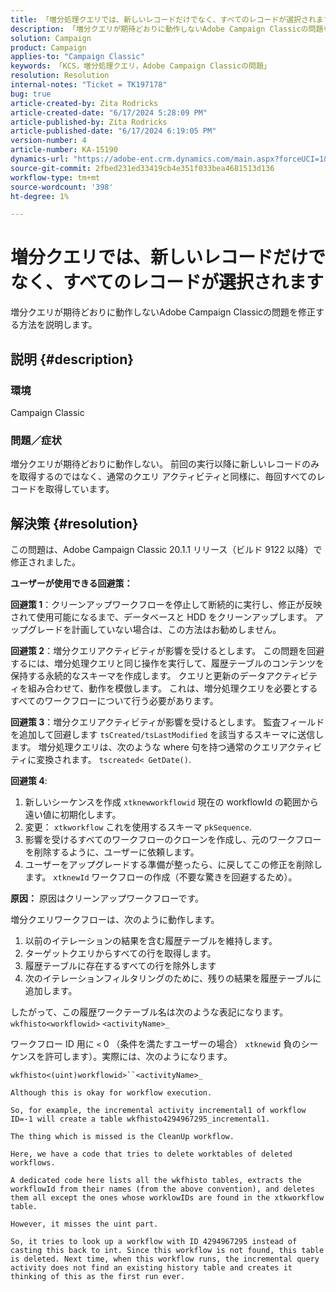 ```yaml
---
title: 「増分処理クエリでは、新しいレコードだけでなく、すべてのレコードが選択されます」
description: 「増分クエリが期待どおりに動作しないAdobe Campaign Classicの問題を修正する方法を説明します。」
solution: Campaign
product: Campaign
applies-to: "Campaign Classic"
keywords: 「KCS，増分処理クエリ，Adobe Campaign Classicの問題」
resolution: Resolution
internal-notes: "Ticket = TK197178"
bug: true
article-created-by: Zita Rodricks
article-created-date: "6/17/2024 5:28:09 PM"
article-published-by: Zita Rodricks
article-published-date: "6/17/2024 6:19:05 PM"
version-number: 4
article-number: KA-15190
dynamics-url: "https://adobe-ent.crm.dynamics.com/main.aspx?forceUCI=1&pagetype=entityrecord&etn=knowledgearticle&id=2158ecf4-ce2c-ef11-840a-002248084fbb"
source-git-commit: 2fbed231ed33419cb4e351f033bea4681513d136
workflow-type: tm+mt
source-wordcount: '398'
ht-degree: 1%

---
```


# 増分クエリでは、新しいレコードだけでなく、すべてのレコードが選択されます


増分クエリが期待どおりに動作しないAdobe Campaign Classicの問題を修正する方法を説明します。

## 説明 {#description}


### <b>環境</b>

Campaign Classic



### <b>問題／症状</b>

増分クエリが期待どおりに動作しない。 前回の実行以降に新しいレコードのみを取得するのではなく、通常のクエリ アクティビティと同様に、毎回すべてのレコードを取得しています。


## 解決策 {#resolution}


この問題は、Adobe Campaign Classic 20.1.1 リリース（ビルド 9122 以降）で修正されました。

<b>ユーザーが使用できる回避策：</b>

<b>回避策 1</b>：クリーンアップワークフローを停止して断続的に実行し、修正が反映されて使用可能になるまで、データベースと HDD をクリーンアップします。 アップグレードを計画していない場合は、この方法はお勧めしません。

<b>回避策 2</b>：増分クエリアクティビティが影響を受けるとします。 この問題を回避するには、増分処理クエリと同じ操作を実行して、履歴テーブルのコンテンツを保持する永続的なスキーマを作成します。 クエリと更新のデータアクティビティを組み合わせて、動作を模倣します。 これは、増分処理クエリを必要とするすべてのワークフローについて行う必要があります。

<b>回避策 3</b>：増分クエリアクティビティが影響を受けるとします。 監査フィールドを追加して回避します `tsCreated/tsLastModified` を該当するスキーマに送信します。 増分処理クエリは、次のような where 句を持つ通常のクエリアクティビティに変換されます。 `tscreated< GetDate()`.

<b>回避策 4</b>:

1. 新しいシーケンスを作成 `xtknewworkflowid` 現在の workflowId の範囲から遠い値に初期化します。
2. 変更： `xtkworkflow` これを使用するスキーマ `pkSequence`.
3. 影響を受けるすべてのワークフローのクローンを作成し、元のワークフローを削除するように、ユーザーに依頼します。
4. ユーザーをアップグレードする準備が整ったら、に戻してこの修正を削除します。 `xtknewId` ワークフローの作成（不要な驚きを回避するため）。

<b>原因：</b>
原因はクリーンアップワークフローです。

増分クエリワークフローは、次のように動作します。

1. 以前のイテレーションの結果を含む履歴テーブルを維持します。
2. ターゲットクエリからすべての行を取得します。
3. 履歴テーブルに存在するすべての行を除外します
4. 次のイテレーションフィルタリングのために、残りの結果を履歴テーブルに追加します。


したがって、この履歴ワークテーブル名は次のような表記になります。
`wkfhisto<workflowid>` `<activityName>_`

ワークフロー ID 用に `<`  0 （条件を満たすユーザーの場合） `xtknewid` 負のシーケンスを許可します）。実際には、次のようになります。

`wkfhisto<(uint)workflowid>``<activityName>_`

`Although this is okay for workflow execution.`

`So, for example, the incremental activity incremental1 of workflow ID=-1 will create a table wkfhisto4294967295_incremental1.`

`The thing which is missed is the CleanUp workflow.`

`Here, we have a code that tries to delete worktables of deleted workflows.`

`A dedicated code here lists all the wkfhisto tables, extracts the workflowId from their names (from the above convention), and deletes them all except the ones whose worklowIDs are found in the xtkworkflow table.`

`However, it misses the uint part.`

`So, it tries to look up a workflow with ID 4294967295 instead of casting this back to int. Since this workflow is not found, this table is deleted. Next time, when this workflow runs, the incremental query activity does not find an existing history table and creates it thinking of this as the first run ever.`
